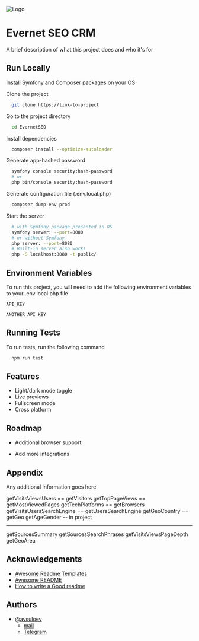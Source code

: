 ![Logo](https://dev-to-uploads.s3.amazonaws.com/uploads/articles/th5xamgrr6se0x5ro4g6.png)


# Evernet SEO CRM

A brief description of what this project does and who it's for


## Run Locally

Install Symfony and Composer packages on your OS

Clone the project

```bash
  git clone https://link-to-project
```

Go to the project directory

```bash
  cd EvernetSEO
```

Install dependencies

```bash
  composer install --optimize-autoloader
```

Generate app-hashed password

```bash
  symfony console security:hash-password
  # or
  php bin/console security:hash-password
```

Generate configuration file (.env.local.php)

```bash
  composer dump-env prod
```

Start the server

```bash
  # with Symfony package presented in OS 
  symfony server: --port=8080
  # or without Symfony
  php server: --port=8080
  # Built-in server also works
  php -S localhost:8080 -t public/
```




## Environment Variables

To run this project, you will need to add the following environment variables to your .env.local.php file

`API_KEY`

`ANOTHER_API_KEY`


## Running Tests

To run tests, run the following command

```bash
  npm run test
```


## Features

- Light/dark mode toggle
- Live previews
- Fullscreen mode
- Cross platform


## Roadmap

- Additional browser support

- Add more integrations


## Appendix

Any additional information goes here

getVisitsViewsUsers == getVisitors
getTopPageViews == getMostViewedPages
getTechPlatforms == getBrowsers
getVisitsUsersSearchEngine == getUsersSearchEngine
getGeoCountry == getGeo
getAgeGender -- in project
____
getSourcesSummary
getSourcesSearchPhrases
getVisitsViewsPageDepth
getGeoArea


## Acknowledgements

- [Awesome Readme Templates](https://awesomeopensource.com/project/elangosundar/awesome-README-templates)
- [Awesome README](https://github.com/matiassingers/awesome-readme)
- [How to write a Good readme](https://bulldogjob.com/news/449-how-to-write-a-good-readme-for-your-github-project)


## Authors

- [@avsuloev](https://github.com/avsuloev)
    - [mail](mailto:avsuloev@outlook.com)
    - [Telegram](https://t.me/alexanderWebDev)

